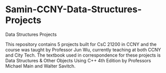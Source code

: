# Samin-CCNY-Data-Structures-Projects
Data Structures Projects

This repository contains 5 projects built for CsC 21200 in CCNY and the course was taught by Professor Jun Wu, currently teaching at both CCNY and City Tech. 
The textbook used in correspondence for these projects is Data Structures & Other Objects Using C++ 4th Edition by Professors Michael Main and Walter Savitch.
